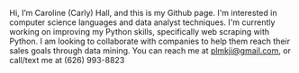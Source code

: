 Hi, I’m Caroline (Carly) Hall, and this is my Github page. 
I'm interested in computer science languages and data analyst techniques. 
I'm currently working on improving my Python skills, specifically web scraping with Python.
I am looking to collaborate with companies to help them reach their sales goals through data mining.
You can reach me at plmkji@gmail.com, or call/text me at (626) 993-8823

<!---
carlyhall4/carlyhall4 is a ✨ special ✨ repository because its `README.md` (this file) appears on your GitHub profile.
You can click the Preview link to take a look at your changes.
--->
